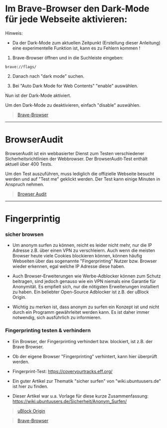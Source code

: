 # Im Brave-Browser den Dark-Mode für jede Webseite aktivieren:

Hinweis:
- Da der Dark-Mode zum aktuellen Zeitpunkt (Erstellung dieser Anleitung) eine experimentelle Funktion ist, kann es zu Fehlern kommen !


1. Brave-Browser öffnen und in die Suchleiste eingeben:
```
brave://flags/
```

2. Danach nach "dark mode" suchen.

3. Bei "Auto Dark Mode for Web Contents"  "enable" auswählen.


Nun ist der Dark-Mode aktiviert.



Um den Dark-Mode zu deaktivieren, einfach "disable" auswählen.




> [Brave-Browser](https://brave.com/de/)


--------------------------------------------------------------------------------------------------------------------------------------



# BrowserAudit

BrowserAudit ist ein webbasierter Dienst zum Testen verschiedener Sicherheitsrichtlinien der Webbrowser. 
Der BrowserAudit-Test enthält aktuell über 400 Tests.


Um den Test auszuführen, muss lediglich die offizielle Webseite besucht werden und auf "Test me" geklickt werden.
Der Test kann einige Minuten in Anspruch nehmen.


> [Browser Audit](https://browseraudit.com/)



--------------------------------------------------------------------------------------------------------------------------------------

# Fingerprintig

### sicher browsen
- Um anonym surfen zu können, reicht es leider nicht mehr, nur die IP Adresse z.B. über einen VPN zu verschleiern.
Auch wenn die meisten Browser heute viele Cookies blockieren können, können häufig Webseiten über das sogenannte "Fingerprinting"
Nutzer bzw. Browser wieder erkennen, egal welche IP Adresse diese haben.

- Auch Browser-Erweiterungen wie Werbe-Adblocker können zum Schutz beitragen, sind jedoch genauso wie ein VPN niemals eine Garantie für Anonymität.
Es empfielt sich, nur die nötigsten Erweiterungen installiert zu haben.
Ein beliebter Open-Source Adblocker ist z.B. der uBlock Origin.


- Wichtig zu merken ist, dass anonym zu surfen ein Konzept ist und nicht durch ein Programm gewährleitet werden kann.
Es ist daher immer notwendig, sich ausführlich zu informieren.




### Fingerprinting testen & verhindern
- Ein Browser, der Fingerprinting verhindert bzw. blockiert, ist z.B. der Brave Browser.

- Ob der eigene Browser "Fingerprinting" verhintert, kann hier überprüft werden.
- Fingerprint-Test: https://coveryourtracks.eff.org/




- Ein guter Artikel zur Thematik "sicher surfen" von "wiki.ubuntuusers.de" ist hier zu finden.
- Dieser Artikel war u.a. Vorlage für diese kurze Zusammenfassung: https://wiki.ubuntuusers.de/Sicherheit/Anonym_Surfen/



> [uBlock Origin](https://ublockorigin.com/de)

> [Brave-Browser](https://brave.com/de/)

